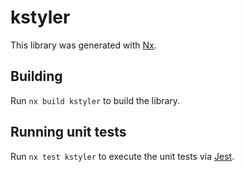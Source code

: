 # kstyler

This library was generated with [Nx](https://nx.dev).

## Building

Run `nx build kstyler` to build the library.

## Running unit tests

Run `nx test kstyler` to execute the unit tests via [Jest](https://jestjs.io).
